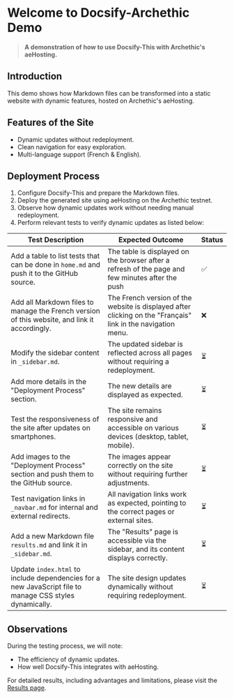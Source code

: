 # Welcome to Docsify-Archethic Demo

> **A demonstration of how to use Docsify-This with Archethic's aeHosting.**

## Introduction

This demo shows how Markdown files can be transformed into a static website with dynamic features, hosted on Archethic's aeHosting.

## Features of the Site

- Dynamic updates without redeployment.
- Clean navigation for easy exploration.
- Multi-language support (French & English).

## Deployment Process

1. Configure Docsify-This and prepare the Markdown files.
2. Deploy the generated site using aeHosting on the Archethic testnet.
3. Observe how dynamic updates work without needing manual redeployment.
4. Perform relevant tests to verify dynamic updates as listed below:

| **Test Description**                                                       | **Expected Outcome**                                                                                   | **Status** |
|-----------------------------------------------------------------------------|-------------------------------------------------------------------------------------------------------|------------|
| Add a table to list tests that can be done in `home.md` and push it to the GitHub source. | The table is displayed on the browser after a refresh of the page and few minutes after the push    | ✅         |
| Add all Markdown files to manage the French version of this website, and link it accordingly. | The French version of the website is displayed after clicking on the "Français" link in the navigation menu. | ❌         |
| Modify the sidebar content in `_sidebar.md`.                                | The updated sidebar is reflected across all pages without requiring a redeployment.                  | ⏳         |
| Add more details in the "Deployment Process" section.                       | The new details are displayed as expected.                                                           | ⏳         |
| Test the responsiveness of the site after updates on smartphones.           | The site remains responsive and accessible on various devices (desktop, tablet, mobile).             | ⏳         |
| Add images to the "Deployment Process" section and push them to the GitHub source. | The images appear correctly on the site without requiring further adjustments.                       | ⏳         |
| Test navigation links in `_navbar.md` for internal and external redirects.  | All navigation links work as expected, pointing to the correct pages or external sites.              | ⏳         |
| Add a new Markdown file `results.md` and link it in `_sidebar.md`.            | The "Results" page is accessible via the sidebar, and its content displays correctly.                  | ⏳         |
| Update `index.html` to include dependencies for a new JavaScript file to manage CSS styles dynamically. | The site design updates dynamically without requiring redeployment. | ⏳         |


## Observations

During the testing process, we will note:
- The efficiency of dynamic updates.
- How well Docsify-This integrates with aeHosting.

For detailed results, including advantages and limitations, please visit the [Results page](results.md).
